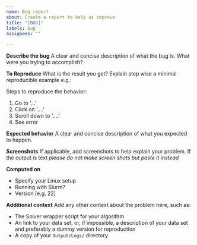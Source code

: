 ```yaml
---
name: Bug report
about: Create a report to help us improve
title: "[BUG]"
labels: bug
assignees: ''

---
```


**Describe the bug**
A clear and concise description of what the bug is. What were you trying to accomplish?

**To Reproduce**
What is the result you get? Explain step wise a minimal reproducible example e.g.:

Steps to reproduce the behavior:
1. Go to '...'
2. Click on '....'
3. Scroll down to '....'
4. See error

**Expected behavior**
A clear and concise description of what you expected to happen.

**Screenshots**
If applicable, add screenshots to help explain your problem. If the output is text *please do not make screen shots but paste it instead*

**Computed on**
 - Specify your Linux setup
 - Running with Slurm?
 - Version [e.g. 22]

**Additional context**
Add any other context about the problem here, such as:
- The Solver wrapper script for your algorithm
- An link to your data set, or, if impossible, a description of your data set and preferably a dummy version for reproduction
- A copy of your `Output/Logs/` directory
